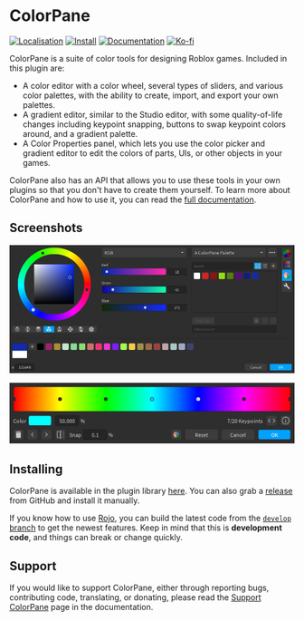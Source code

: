 # ColorPane

<a href="https://crowdin.com/project/colorpane"><img src="https://badges.crowdin.net/colorpane/localized.svg" alt="Localisation"></a>
<a href="https://roblox.com/library/6474565567"><img src="https://img.shields.io/badge/roblox-install-green.svg" alt="Install" /></a>
<a href="https://blupo.github.io/ColorPane"><img src="https://img.shields.io/badge/docs-website-green.svg" alt="Documentation" /></a>
<a href="https://ko-fi.com/Blupo"><img src="https://img.shields.io/badge/ko--fi-donate-yellow.svg" alt="Ko-fi" /></a>

ColorPane is a suite of color tools for designing Roblox games. Included in this plugin are:

- A color editor with a color wheel, several types of sliders, and various color palettes, with the ability to create, import, and export your own palettes.
- A gradient editor, similar to the Studio editor, with some quality-of-life changes including keypoint snapping, buttons to swap keypoint colors around, and a gradient palette.
- A Color Properties panel, which lets you use the color picker and gradient editor to edit the colors of parts, UIs, or other objects in your games.

ColorPane also has an API that allows you to use these tools in your own plugins so that you don't have to create them yourself. To learn more about ColorPane and how to use it, you can read the [full documentation](https://blupo.github.io/ColorPane).

## Screenshots

![Color Editor](docs/images/color-editor.png)

![Gradient Editor](docs/images/gradient-editor.png)

## Installing

ColorPane is available in the plugin library [here](https://roblox.com/library/6474565567). You can also grab a [release](https://github.com/Blupo/ColorPane/releases) from GitHub and install it manually.

If you know how to use [Rojo](https://rojo.space), you can build the latest code from the [`develop` branch](https://github.com/Blupo/ColorPane/tree/develop) to get the newest features. Keep in mind that this is **development code**, and things can break or change quickly.

## Support

If you would like to support ColorPane, either through reporting bugs, contributing code, translating, or donating, please read the [Support ColorPane](https://blupo.github.io/ColorPane/support/) page in the documentation.
